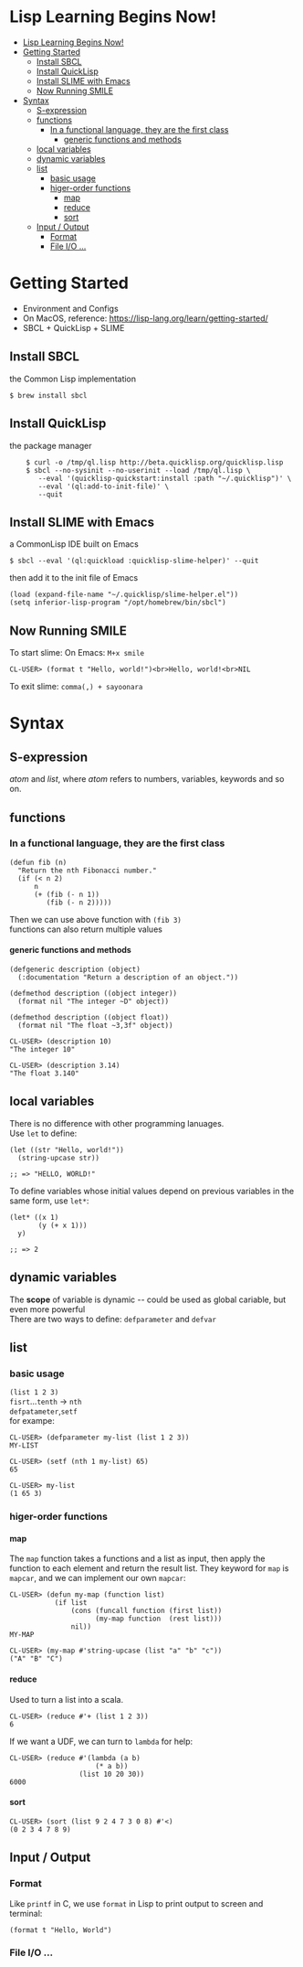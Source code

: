 # Lisp Learning Begins Now!

- [Lisp Learning Begins Now!](#lisp-learning-begins-now)
- [Getting Started](#getting-started)
  - [Install SBCL](#install-sbcl)
  - [Install QuickLisp](#install-quicklisp)
  - [Install SLIME with Emacs](#install-slime-with-emacs)
  - [Now Running SMILE](#now-running-smile)
- [Syntax](#syntax)
  - [S-expression](#s-expression)
  - [functions](#functions)
    - [In a functional language, they are the first class](#in-a-functional-language-they-are-the-first-class)
      - [generic functions and methods](#generic-functions-and-methods)
  - [local variables](#local-variables)
  - [dynamic variables](#dynamic-variables)
  - [list](#list)
    - [basic usage](#basic-usage)
    - [higer-order functions](#higer-order-functions)
      - [map](#map)
      - [reduce](#reduce)
      - [sort](#sort)
  - [Input / Output](#input--output)
    - [Format](#format)
    - [File I/O ...](#file-io-)


# Getting Started
- Environment and Configs
- On MacOS, reference: https://lisp-lang.org/learn/getting-started/
- SBCL + QuickLisp + SLIME
## Install SBCL
the Common Lisp implementation
```
$ brew install sbcl
```
## Install QuickLisp
the package manager
```
    $ curl -o /tmp/ql.lisp http://beta.quicklisp.org/quicklisp.lisp 
    $ sbcl --no-sysinit --no-userinit --load /tmp/ql.lisp \
       --eval '(quicklisp-quickstart:install :path "~/.quicklisp")' \
       --eval '(ql:add-to-init-file)' \
       --quit
```
## Install SLIME with Emacs
a CommonLisp IDE built on Emacs
```
$ sbcl --eval '(ql:quickload :quicklisp-slime-helper)' --quit
```
then add it to the init file of Emacs
```
(load (expand-file-name "~/.quicklisp/slime-helper.el"))
(setq inferior-lisp-program "/opt/homebrew/bin/sbcl")
```
## Now Running SMILE
To start slime: On Emacs: ``M+x smile``
```
CL-USER> (format t "Hello, world!")<br>Hello, world!<br>NIL
```
To exit slime: ``comma(,) + sayoonara``

# Syntax

## S-expression 
_atom_ and _list_, where _atom_ refers to numbers, variables, keywords and so on.

## functions 
### In a functional language, they are the first class
```
(defun fib (n)
  "Return the nth Fibonacci number."
  (if (< n 2)
      n
      (+ (fib (- n 1))
         (fib (- n 2)))))
```
Then we can use above function with ``(fib 3)``  
functions can also return multiple values
#### generic functions and methods
```
(defgeneric description (object)
  (:documentation "Return a description of an object."))
```
```
(defmethod description ((object integer))
  (format nil "The integer ~D" object))

(defmethod description ((object float))
  (format nil "The float ~3,3f" object))
```
```
CL-USER> (description 10)
"The integer 10"

CL-USER> (description 3.14)
"The float 3.140"
```
## local variables
There is no difference with other programming lanuages.  
Use ``let`` to define:  
```
(let ((str "Hello, world!"))
  (string-upcase str))

;; => "HELLO, WORLD!"
```
To define variables whose initial values depend on previous variables in the same form, use ``let*``:
```
(let* ((x 1)
       (y (+ x 1)))
  y)

;; => 2
```
## dynamic variables
The __scope__ of variable is dynamic -- could be used as global cariable, but even more powerful  
There are two ways to define: ``defparameter`` and ``defvar``

## list
### basic usage
``(list 1 2 3)``  
``fisrt``...``tenth`` -> ``nth``  
``defpatameter``,``setf``  
for exampe:  
```
CL-USER> (defparameter my-list (list 1 2 3))
MY-LIST

CL-USER> (setf (nth 1 my-list) 65)
65

CL-USER> my-list
(1 65 3)
```
### higer-order functions  
#### map
The ``map`` function takes a functions and a list as input, then apply the function to each element and return the result list. They keyword for ``map`` is ``mapcar``, and we can implement our own ``mapcar``:
```
CL-USER> (defun my-map (function list)
           (if list
               (cons (funcall function (first list))
                     (my-map function  (rest list)))
               nil))
MY-MAP

CL-USER> (my-map #'string-upcase (list "a" "b" "c"))
("A" "B" "C")
```
#### reduce
Used to turn a list into a scala.
```
CL-USER> (reduce #'+ (list 1 2 3))
6
```
If we want a UDF, we can turn to ``lambda`` for help:
```
CL-USER> (reduce #'(lambda (a b)
                     (* a b))
                 (list 10 20 30))
6000
```
#### sort
```
CL-USER> (sort (list 9 2 4 7 3 0 8) #'<)
(0 2 3 4 7 8 9)
```
## Input / Output
### Format
Like ``printf`` in C, we use ``format`` in Lisp to print output to screen and terminal:
```
(format t "Hello, World")
```
### File I/O ...




